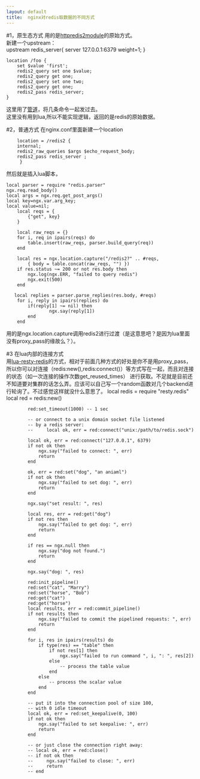 ```yaml
---
layout: default
title:  nginx对redis取数据的不同方式
---
```

#1，原生态方式
用的是[httpredis2module](http://wiki.nginx.org/HttpRedis2Module)的原始方式。    
 新建一个upstream：   
     upstream redis_server{
            server 127.0.0.1:6379 weight=1;
    }
    
    location /foo {
        set $value 'first';
        redis2_query set one $value;
        redis2_query get one;
        redis2_query set one two;
        redis2_query get one;
        redis2_pass redis_server;
    }
这里用了[管道](http://hopestar.github.com/2012/09/25/redis-pipeline/)，将几条命令一起发过去。   
这里没有用到lua,所以不能实现逻辑，返回的是redis的原始数据。

#2，普通方式
在nginx.conf里面新建一个location 
    
        location = /redis2 {
        internal;
        redis2_raw_queries $args $echo_request_body;
        redis2_pass redis_server ;
         }

然后就是插入lua脚本，

    local parser = require "redis.parser"
    ngx.req.read_body()
    local args = ngx.req.get_post_args()
    local key=ngx.var.arg_key;
    local value=nil;
        local reqs = {
            {"get", key}
        }
    
        local raw_reqs = {}
        for i, req in ipairs(reqs) do
            table.insert(raw_reqs, parser.build_query(req))
        end
    
        local res = ngx.location.capture("/redis2?" .. #reqs,
            { body = table.concat(raw_reqs, "") })
        if res.status ~= 200 or not res.body then
            ngx.log(ngx.ERR, "failed to query redis")
            ngx.exit(500)
        end
    
       local replies = parser.parse_replies(res.body, #reqs)
        for i, reply in ipairs(replies) do
            if(reply[1] ~= nil) then
                    ngx.say(reply[1])
            end
        end     
用的是ngx.location.capture调用redis2进行过渡（是这意思吧？是因为lua里面没有proxy_pass的缘故么？）。

#3 在lua内部的连接方式    
用[lua-resty-redis](https://github.com/agentzh/lua-resty-redis)的方式，相对于前面几种方式的好处是你不是用proxy_pass，
所以你可以对连接（redis:new(),redis:connect()）等方式写在一起，而且对连接的状态（如一次连接的操作次数get_reused_times）
进行获取。不足就是目前还不知道要对集群的话怎么弄。应该可以自己写一个random函数对几个backend进行轮询了。不过感觉这样就没什么意思了。
local redis = require "resty.redis"
            local red = redis:new()

            red:set_timeout(1000) -- 1 sec

            -- or connect to a unix domain socket file listened
            -- by a redis server:
            --     local ok, err = red:connect("unix:/path/to/redis.sock")

            local ok, err = red:connect("127.0.0.1", 6379)
            if not ok then
                ngx.say("failed to connect: ", err)
                return
            end

            ok, err = red:set("dog", "an aniaml")
            if not ok then
                ngx.say("failed to set dog: ", err)
                return
            end

            ngx.say("set result: ", res)

            local res, err = red:get("dog")
            if not res then
                ngx.say("failed to get dog: ", err)
                return
            end

            if res == ngx.null then
                ngx.say("dog not found.")
                return
            end

            ngx.say("dog: ", res)

            red:init_pipeline()
            red:set("cat", "Marry")
            red:set("horse", "Bob")
            red:get("cat")
            red:get("horse")
            local results, err = red:commit_pipeline()
            if not results then
                ngx.say("failed to commit the pipelined requests: ", err)
                return
            end

            for i, res in ipairs(results) do
                if type(res) == "table" then
                    if not res[1] then
                        ngx.say("failed to run command ", i, ": ", res[2])
                    else
                        -- process the table value
                    end
                else
                    -- process the scalar value
                end
            end

            -- put it into the connection pool of size 100,
            -- with 0 idle timeout
            local ok, err = red:set_keepalive(0, 100)
            if not ok then
                ngx.say("failed to set keepalive: ", err)
                return
            end

            -- or just close the connection right away:
            -- local ok, err = red:close()
            -- if not ok then
            --     ngx.say("failed to close: ", err)
            --     return
            -- end
            
